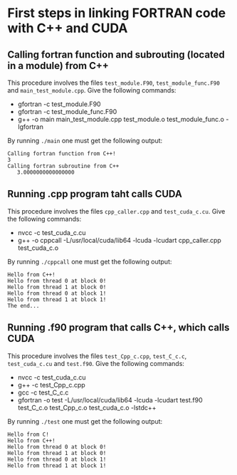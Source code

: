 # First steps in linking FORTRAN code with C++ and CUDA

## Calling fortran function and subrouting (located in a module) from C++

This procedure involves the files `test_module.F90`, `test_module_func.F90` and `main_test_module.cpp`. Give the following commands:

- gfortran -c test_module.F90
- gfortran -c test_module_func.F90
- g++ -o main main_test_module.cpp test_module.o test_module_func.o -lgfortran

By running `./main` one must get the following output:

  ```
  Calling fortran function from C++!
  3
  Calling fortran subroutine from C++
     3.0000000000000000
  ```

## Running .cpp program taht calls CUDA

This procedure involves the files `cpp_caller.cpp` and `test_cuda_c.cu`. Give the following commands:

- nvcc -c test_cuda_c.cu
- g++ -o cppcall -L/usr/local/cuda/lib64 -lcuda -lcudart cpp_caller.cpp  test_cuda_c.o

By running `./cppcall` one must get the following output:

  ```
  Hello from C++!
  Hello from thread 0 at block 0!
  Hello from thread 1 at block 0!
  Hello from thread 0 at block 1!
  Hello from thread 1 at block 1!
  The end...
  ```

## Running .f90 program that calls C++, which calls CUDA

This procedure involves the files `test_Cpp_c.cpp`, `test_C_c.c`, `test_cuda_c.cu` and `test.f90`. Give the following commands:

- nvcc -c test_cuda_c.cu
- g++ -c test_Cpp_c.cpp
- gcc -c test_C_c.c
- gfortran -o test -L/usr/local/cuda/lib64 -lcuda -lcudart test.f90 test_C_c.o test_Cpp_c.o test_cuda_c.o -lstdc++

By running `./test` one must get the following output:

  ```
  Hello from C!
  Hello from C++!
  Hello from thread 0 at block 0!
  Hello from thread 1 at block 0!
  Hello from thread 0 at block 1!
  Hello from thread 1 at block 1!
  ```
